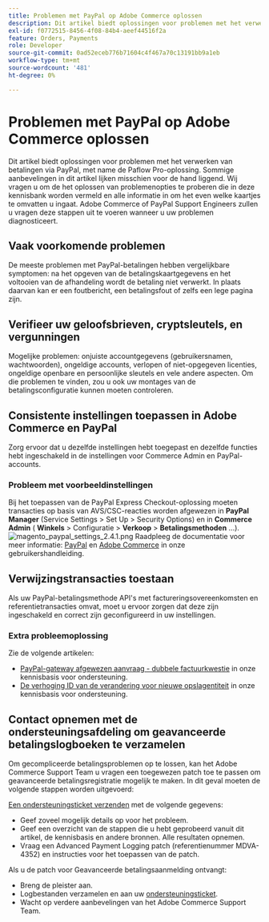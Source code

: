```yaml
---
title: Problemen met PayPal op Adobe Commerce oplossen
description: Dit artikel biedt oplossingen voor problemen met het verwerken van betalingen via PayPal, met name de Paflow Pro-oplossing. Sommige aanbevelingen in dit artikel lijken misschien voor de hand liggend. Wij vragen u om de het oplossen van problemenopties te proberen die in deze kennisbank worden vermeld en alle informatie in om het even welke kaartjes te omvatten u ingaat. Adobe Commerce of PayPal Support Engineers zullen u vragen deze stappen uit te voeren wanneer u uw problemen diagnosticeert.
exl-id: f0772515-8456-4f08-84b4-aeef44516f2a
feature: Orders, Payments
role: Developer
source-git-commit: 0ad52eceb776b71604c4f467a70c13191bb9a1eb
workflow-type: tm+mt
source-wordcount: '481'
ht-degree: 0%

---
```


# Problemen met PayPal op Adobe Commerce oplossen

Dit artikel biedt oplossingen voor problemen met het verwerken van betalingen via PayPal, met name de Paflow Pro-oplossing. Sommige aanbevelingen in dit artikel lijken misschien voor de hand liggend. Wij vragen u om de het oplossen van problemenopties te proberen die in deze kennisbank worden vermeld en alle informatie in om het even welke kaartjes te omvatten u ingaat. Adobe Commerce of PayPal Support Engineers zullen u vragen deze stappen uit te voeren wanneer u uw problemen diagnosticeert.

## Vaak voorkomende problemen

De meeste problemen met PayPal-betalingen hebben vergelijkbare symptomen: na het opgeven van de betalingskaartgegevens en het voltooien van de afhandeling wordt de betaling niet verwerkt. In plaats daarvan kan er een foutbericht, een betalingsfout of zelfs een lege pagina zijn.

## Verifieer uw geloofsbrieven, cryptsleutels, en vergunningen

Mogelijke problemen: onjuiste accountgegevens (gebruikersnamen, wachtwoorden), ongeldige accounts, verlopen of niet-opgegeven licenties, ongeldige openbare en persoonlijke sleutels en vele andere aspecten. Om die problemen te vinden, zou u ook uw montages van de betalingsconfiguratie kunnen moeten controleren.

## Consistente instellingen toepassen in Adobe Commerce en PayPal

Zorg ervoor dat u dezelfde instellingen hebt toegepast en dezelfde functies hebt ingeschakeld in de instellingen voor Commerce Admin en PayPal-accounts.

### Probleem met voorbeeldinstellingen

Bij het toepassen van de PayPal Express Checkout-oplossing moeten transacties op basis van AVS/CSC-reacties worden afgewezen in **PayPal Manager** (Service Settings > Set Up > Security Options) en in **Commerce Admin** ( **Winkels** > Configuratie > **Verkoop** > **Betalingsmethoden** ...).
![magento_paypal_settings_2.4.1.png](assets/magento_paypal_settings_2.4.1.png)
Raadpleeg de documentatie voor meer informatie: [PayPal](https://www.paypalobjects.com/en_US/vhelp/paypalmanager_help/setup.htm) en [Adobe Commerce](/docs/commerce-admin/stores-sales/payments/paypal/paypal-express-checkout.html) in onze gebruikershandleiding.

## Verwijzingstransacties toestaan

Als uw PayPal-betalingsmethode API&#39;s met factureringsovereenkomsten en referentietransacties omvat, moet u ervoor zorgen dat deze zijn ingeschakeld en correct zijn geconfigureerd in uw instellingen.

### Extra probleemoplossing

Zie de volgende artikelen:

* [PayPal-gateway afgewezen aanvraag - dubbele factuurkwestie](/help/troubleshooting/payments/paypal-gateway-rejected-request-duplicate-invoice-issue.md) in onze kennisbasis voor ondersteuning.
* [De verhoging ID van de verandering voor nieuwe opslagentiteit](/help/how-to/general/change-increment-id-for-a-db-entity-order-invoice-credit-memo-etc-on-particular-store.md) in onze kennisbasis voor ondersteuning.

## Contact opnemen met de ondersteuningsafdeling om geavanceerde betalingslogboeken te verzamelen

Om gecompliceerde betalingsproblemen op te lossen, kan het Adobe Commerce Support Team u vragen een toegewezen patch toe te passen om geavanceerde betalingsregistratie mogelijk te maken. In dit geval moeten de volgende stappen worden uitgevoerd:

[Een ondersteuningsticket verzenden](/help/help-center-guide/help-center/magento-help-center-user-guide.md#submit-ticket) met de volgende gegevens:

* Geef zoveel mogelijk details op voor het probleem.
* Geef een overzicht van de stappen die u hebt geprobeerd vanuit dit artikel, de kennisbasis en andere bronnen. Alle resultaten opnemen.
* Vraag een Advanced Payment Logging patch (referentienummer MDVA-4352) en instructies voor het toepassen van de patch.

Als u de patch voor Geavanceerde betalingsaanmelding ontvangt:

* Breng de pleister aan.
* Logbestanden verzamelen en aan uw [ondersteuningsticket](/help/help-center-guide/help-center/magento-help-center-user-guide.md#submit-ticket).
* Wacht op verdere aanbevelingen van het Adobe Commerce Support Team.
